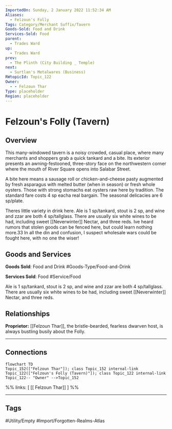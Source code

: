 ```yaml
---
ImportedOn: Sunday, 2 January 2022 11:52:34 AM
Aliases:
  - Felzoun's Folly
Tags: Category/Merchant Suffix/Tavern
Goods-Sold: Food and Drink
Services-Sold: Food
parent:
  - Trades Ward
up:
  - Trades Ward
prev:
  - The Plinth (City Building _ Temple)
next:
  - Surtlan's Metalwares (Business)
RWtopicId: Topic_122
Owner:
  - - Felzoun Thar
Type: placeholder
Region: placeholder
---
```

# Felzoun's Folly (Tavern)
## Overview
This many-windowed tavern is a noisy crowded, casual place, where many merchants and shoppers grab a quick tankard and a bite. Its exterior presents an awning-festooned, three-story face on the northwestern corner where the mouth of River Square opens into Salabar Street.

A bite here means a sausage roll or chicken-and-cheese pasty augmented by fresh asparagus with melted butter (when in season) or fresh whole oysters. Those with strong stomachs eat oysters raw here by tradition. The standard fare costs 4 sp eacha real bargain. The seasonal delicacies are 6 sp/plate.

Theres little variety in drink here. Ale is 1 sp/tankard, stout is 2 sp, and wine and zzar are both 4 sp/tallglass. There are usually six white wines to be had, including sweet [[Neverwinter]] Nectar, and three reds. Ive heard rumors that stolen goods can be fenced here, but could learn nothing more.33 In all the din and confusion, I suspect wholesale wars could be fought here, with no one the wiser!

## Goods and Services
**Goods Sold**: Food and Drink
#Goods-Type/Food-and-Drink

**Services Sold**: Food
#Service/Food

Ale is 1 sp/tankard, stout is 2 sp, and wine and zzar are both 4 sp/tallglass. There are usually six white wines to be had, including sweet [[Neverwinter]] Nectar, and three reds.

## Relationships
**Proprietor:** [[Felzoun Thar]], the bristle-bearded, fearless dwarven host, is always bustling busily about the Folly.

---
## Connections
```mermaid
flowchart TD
Topic_152(["Felzoun Thar"]); class Topic_152 internal-link
Topic_122(["Felzoun's Folly (Tavern)"]); class Topic_122 internal-link
Topic_122-- "Owner" -->Topic_152
```
%%
links: [ [[ Felzoun Thar]] ]
%%


---
## Tags
#Utility/Empty #Import/Forgotten-Realms-Atlas

